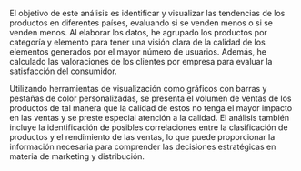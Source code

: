El objetivo de este análisis es identificar y visualizar las tendencias de los productos en diferentes países, evaluando si se venden menos o si se venden menos. Al elaborar los datos, he agrupado los productos por categoría y elemento para tener una visión clara de la calidad de los elementos generados por el mayor número de usuarios. Además, he calculado las valoraciones de los clientes por empresa para evaluar la satisfacción del consumidor.

Utilizando herramientas de visualización como gráficos con barras y pestañas de color personalizadas, se presenta el volumen de ventas de los productos de tal manera que la calidad de estos no tenga el mayor impacto en las ventas y se preste especial atención a la calidad. El análisis también incluye la identificación de posibles correlaciones entre la clasificación de productos y el rendimiento de las ventas, lo que puede proporcionar la información necesaria para comprender las decisiones estratégicas en materia de marketing y distribución.
